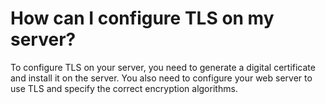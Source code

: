 # How can I configure TLS on my server?

To configure TLS on your server, you need to generate a digital certificate and install it on the server. You also need to configure your web server to use TLS and specify the correct encryption algorithms.
